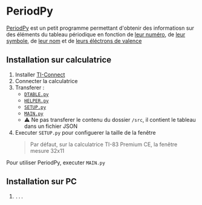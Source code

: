 # PeriodPy

[PeriodPy](https://github.com/NoAccount1/PeriodPy) est un petit programme permettant d'obtenir des informatiosn sur des éléments du tableau périodique en fonction de [leur numéro](), de [leur symbole](https://link), de [leur nom]() et de [leurs éléctrons de valence]()

## Installation sur calculatrice

1. Installer [TI-Connect](https://education.ti.com/fr/produits/logiciel-ordinateur/ti-connect-ce-sw)
2. Connecter la calculatrice
3. Transferer :
    * [`DTABLE.py`](TI-83/DTABLE.py)
    * [`HELPER.py`](TI-83/HELPER.py)
    * [`SETUP.py`](TI-83/SETUP.py)
    * [`MAIN.py`](TI-83/MAIN.py)
    * ⚠ Ne pas transferer le contenu du dossier `/src`, il contient le tableau dans un fichier JSON
4. Executer `SETUP.py` pour configuerer la taille de la fenêtre
    > Par défaut, sur la calculatrice TI-83 Premium CE, la fenêtre mesure 32x11

Pour utiliser PeriodPy, executer `MAIN.py`

## Installation sur PC

1. `...`
